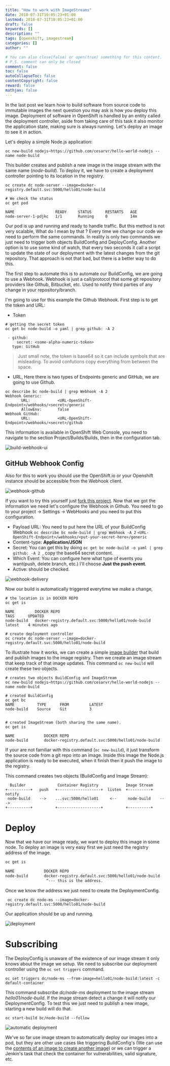 ```yaml
---
title: "How to work with ImageStreams"
date: 2018-07-31T10:05:23+01:00
lastmod: 2018-07-31T10:05:23+01:00
draft: false
keywords: []
description: ""
tags: [openshift, imagestream]
categories: []
author: ""

# You can also close(false) or open(true) something for this content.
# P.S. comment can only be closed
comment: false
toc: false
autoCollapseToc: false
contentCopyright: false
reward: false
mathjax: false
---
```


<!--more-->

In the last post we learn how to build software from source code to immutable images the next question you may ask is how you deploy this image. Deployment of software in OpenShift is handled by an entity called the deployment controller, aside from taking care of this task it also monitor the application state, making sure is always running. Let's deploy an image to see it in action.   

Let's deploy a simple Node.js application:

```
oc new-build nodejs~https://github.com/cesarvr/hello-world-nodejs --name node-build
```

This builder creates and publish a new image in the image stream with the same name (*node-build*). To deploy it, we have to create a deployment controller pointing to its location in the registry.

```
oc create dc node-server --image=docker-registry.default.svc:5000/hello01/node-build

# We check the status
oc get pod

NAME                  READY     STATUS      RESTARTS   AGE
node-server-1-pdjkc   1/1       Running     0          14m
```

Our pod is up and running and ready to handle traffic. But this method is not very scalable, What do I mean by that ? Every time we change our code we need to perform the same commands. In reality is only two commands we just need to trigger both objects BuildConfig and DeployConfig. Another option is to use some kind of watch, that every two seconds it call a script to update the state of our deployment with the latest changes from the git repository. That approach is not that bad, but there is a better way to do this.

The first step to automate this is to automate our BuildConfig, we are going to use a Webhook. Webhook is just a call/protocol that some git repository providers like Github, Bitbucket, etc. Used to notify third parties of any change in your repository/branch.

I'm going to use for this example the Github Webhook. First step is to get the token and URL:  

- Token

```
# getting the secret token
oc get bc node-build -o yaml | grep github: -A 2

 - github:
     secret: <some-alpha-numeric-token>
   type: GitHub
```

> Just small note, the token is base64 so it can include symbols that are misleading. To avoid confutions copy everything from between the space.

- URL, Here there is two types of Endpoints generic and GitHub, we are going to use Github.

```
oc describe bc node-build | grep Webhook -A 2
Webhook Generic:
       URL:            <URL-OpenShift-Endpoint>/webhooks/<secret>/generic
       AllowEnv:       false
Webhook GitHub:
       URL:            <URL-OpenShift-Endpoint>/webhooks/<secret>/github
```

This information is available in OpenShift Web Console, you need to navigate to the section Project/Builds/Builds, then in the configuration tab.

![build-webhook-ui]()


## GitHub Webhook Config

Also for this to work you should use the OpenShift.io or your Openshift instance should be accessible from the Webhook client.

![webhook-github]()

If you want to try this yourself just [fork this project](https://github.com/cesarvr/hello-world-nodejs). Now that we got the information we need let's configure the Webhook in Github. You need to go to your project -> Settings -> WebHooks and you need to put this configuration.

- Payload URL: You need to put here the URL of your BuildConfig Webhook ```oc describe bc node-build | grep Webhook -A 2```  ```<URL-OpenShift-Endpoint>/webhooks/<put-your-secret-here>/generic```
- Content-type: **Application/JSON**
- Secret: <some-alpha-numeric-token> You can get this by doing ```oc get bc node-build -o yaml | grep github: -A 2 ```, copy the base64 secret content.
- Which Event: You can configure here what type of events you want(push, delete branch, etc.) I'll choose **Just the push event**.
- Active: should be checked.

![webhook-delivery]()



Now our build is automatically triggered everytime we make a change,




```
# the location is in DOCKER REPO   
oc get is

NAME         DOCKER REPO                                           TAGS      UPDATED
node-build   docker-registry.default.svc:5000/hello01/node-build   latest    4 minutes ago

# create deployment controller
oc create dc node-server --image=docker-registry.default.svc:5000/hello01/node-build

```


To illustrate how it works, we can create a simple [image builder](http://cesarvr.github.io/post/deploy-ocp/) that build and publish images to the image registry. Then we create an image stream that keep track of that image updates. This command ```oc new-build``` will create these two objects.  

```
# creates two objects BuildConfig and ImageStream
oc new-build nodejs~https://github.com/cesarvr/hello-world-nodejs --name node-build

# created BuildConfig
oc get bc
NAME          TYPE      FROM         LATEST
node-build    Source    Git          3


# created ImageStream (both sharing the same name).
oc get is

NAME             DOCKER REPO
node-build       docker-registry.default.svc:5000/hello01/node-build
```   

If your are not familiar with this command (```oc new-build```), it just transform the source code from a git repo into an image. Inside this image the Node.js application is ready to be executed, when it finish then it push the image to the registry.

This command creates two objects (BuildConfig and Image Stream):

```
  Builder              Container Registry            Image Stream    
+----------+   push   +-------------------+  listen  +----------+  notify
 node-build    -->    ...svc:5000/hello01     <--     node-build    --->
+----------+          +-------------------+          +----------+
```


# Deploy

Now that we have our image ready, we want to deploy this image in some node. To deploy an image is very easy first we just need the registry address of the image.

```sh
oc get is

NAME             DOCKER REPO
node-build       docker-registry.default.svc:5000/hello01/node-build
                  ^--- this is the address.


```

Once we know the address we just need to create the DeploymentConfig.     

```
 oc create dc node-ms --image=docker-registry.default.svc:5000/hello01/node-build
```

Our application should be up and running.  

![deployment](https://github.com/cesarvr/hugo-blog/blob/master/static/static/oc-image-stream/oc-deploy-is.gif?raw=true)


# Subscribing

The DeployConfig is unaware of the existence of our image stream it only knows about the image we setup. We need to subscribe our deployment controller using the ```oc set triggers``` command.

```
oc set triggers dc/node-ms --from-image=hello01/node-build:latest -c default-container
```   

This command subscribe *dc/node-ms* deployment to the image stream *hello01/node-build*. If the image stream detect a change it will notify our DeploymentConfig. To test this we just need to publish a new image, starting a new build will do that.

```
oc start-build bc/node-build --follow
```   

![automatic deployment](https://github.com/cesarvr/hugo-blog/blob/master/static/static/ocp-deploy/ocp-automatic-deploy.gif?raw=true)

We've so far use image stream to automatically deploy our images into a pod, but they are other use cases like triggering BuildConfig's (We can use the [contents of an image to create another image](https://cesarvr.github.io/post/ocp-chainbuild/)) or we can trigger a Jenkin's task that check the container for vulnerabilities, valid signature, etc.
